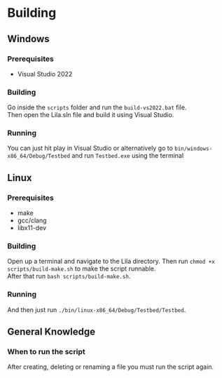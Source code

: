 # Building

## Windows

### Prerequisites

* Visual Studio 2022

### Building

Go inside the `scripts` folder and run the `build-vs2022.bat` file.<br>
Then open the Lila.sln file and build it using Visual Studio.<br>

### Running

You can just hit play in Visual Studio or alternatively go to `bin/windows-x86_64/Debug/Testbed` and run `Testbed.exe` using the terminal


## Linux

### Prerequisites

* make
* gcc/clang
* libx11-dev

### Building

Open up a terminal and navigate to the Lila directory.
Then run `chmod +x scripts/build-make.sh` to make the script runnable.<br>
After that run `bash scripts/build-make.sh`.<br>

### Running

And then just run `./bin/linux-x86_64/Debug/Testbed/Testbed`.

## General Knowledge

### When to run the script

After creating, deleting or renaming a file you must run the script again.